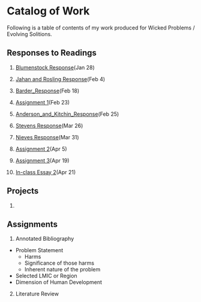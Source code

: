 # Catalog of Work

Following is a table of contents of my work produced for Wicked Problems / Evolving Solitions.

## Responses to Readings

1. [Blumenstock Response](https://tessieb.github.io/Workshop/Blumenstock)(Jan 28)

2. [Jahan and Rosling Response](https://tessieb.github.io/Workshop/Jahan_and_Rosling_Response)(Feb 4)

3. [Barder_Response](https://tessieb.github.io/Workshop/Barder_Response)(Feb 18)

4. [Assignment 1](https://tessieb.github.io/Workshop/Assignment1)(Feb 23)

5. [Anderson_and_Kitchin_Response](https://tessieb.github.io/Workshop/Anderson_and_Kitchin_Response)(Feb 25)

6. [Stevens Response](https://tessieb.github.io/Workshop/Stevens_Response)(Mar 26)

7. [Nieves Response](https://tessieb.github.io/Workshop/Nieves_Response)(Mar 31)

8. [Assignment 2](https://tessieb.github.io/Workshop/Assignment2)(Apr 5)

9. [Assignment 3](https://tessieb.github.io/Workshop/Assignment3)(Apr 19)

10. [In-class Essay 2](https://tessieb.github.io/Workshop/Essay2)(Apr 21)


## Projects

1. 

## Assignments

1. Annotated Bibliography
  - Problem Statement
    - Harms
    - Significance of those harms
    - Inherent nature of the problem
   - Selected LMIC or Region
   - Dimension of Human Development

2. Literature Review
